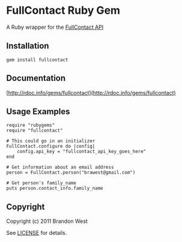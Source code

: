 FullContact Ruby Gem
====================
A Ruby wrapper for the [FullContact API](http://www.fullcontact.com/)

Installation
------------
    gem install fullcontact

Documentation
-------------
[http://rdoc.info/gems/fullcontact](http://rdoc.info/gems/fullcontact)

Usage Examples
--------------
    require "rubygems"
    require "fullcontact"

	# This could go in an initializer
	FullContact.configure do |config|
		config.api_key = "fullcontact_api_key_goes_here"
	end
	
    # Get information about an email address
    person = FullContact.person("brawest@gmail.com")

	# Get person's family_name
	puts person.contact_info.family_name

Copyright
---------
Copyright (c) 2011 Brandon West

See [LICENSE](https://github.com/brandonmwest/rainmaker/blob/master/LICENSE.md) for details.
